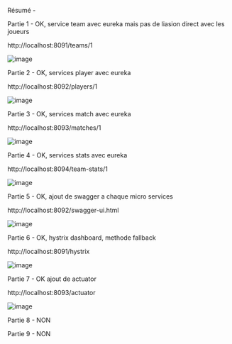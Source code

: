 Résumé - 

Partie 1 - OK, service team avec eureka mais pas de liasion direct avec les joueurs

http://localhost:8091/teams/1

![image](https://github.com/BardyGit/football-gestion/assets/58592579/ce7d9b32-c147-442d-82ae-a0c24ae4ab2d)


Partie 2 - OK, services player avec eureka

http://localhost:8092/players/1

![image](https://github.com/BardyGit/football-gestion/assets/58592579/9d957729-413d-4831-8902-69dbb1443db9)


Partie 3 - OK, services match avec eureka

http://localhost:8093/matches/1

![image](https://github.com/BardyGit/football-gestion/assets/58592579/5af9e843-8eeb-411a-b46c-7cb5c6fcc06f)

Partie 4 - OK, services stats avec eureka

http://localhost:8094/team-stats/1

![image](https://github.com/BardyGit/football-gestion/assets/58592579/2d39b171-cf40-4e37-a41c-645ff2913e8f)

Partie 5 - OK, ajout de swagger a chaque micro services

http://localhost:8092/swagger-ui.html

![image](https://github.com/BardyGit/football-gestion/assets/58592579/f29d7111-35c2-4f61-8389-364a29c36093)

Partie 6 - OK, hystrix dashboard, methode fallback

http://localhost:8091/hystrix

![image](https://github.com/BardyGit/football-gestion/assets/58592579/f29f0625-eccb-4185-86d0-113fccc4de5b)

Partie 7 - OK ajout de actuator

http://localhost:8093/actuator

![image](https://github.com/BardyGit/football-gestion/assets/58592579/17eb8007-fa1c-4a98-93a1-941fd375f816)

Partie 8 - NON

Partie 9 - NON
